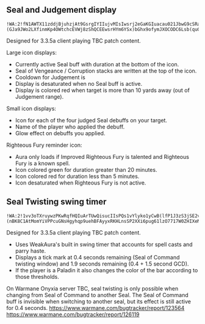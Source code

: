 ## Seal and Judgement display
```
!WA:2!fN1AWTX11zddjBjuhzjAt9GsrgIYIIujvMIsIwsrj2eGaKGIuacau021JbwG9cSRaWUR2DbjHAtAfBIl7m9x8hDMw3hXmTUTPo9bsMupTZ0MQ24PTPpofTXv9r6doToPTPnjkTE6Zz65CV7IxeeIIkUr)Gc4U39U39CoFpUh45Q9yf)mNC4toCpL6rUh5LpCTmszliBQBeuVOU5uE96nM3Hp5zn6jRUMTPEXIm5GkQfLnzAxZyFXvZRyZ0lB5pCzZk(JZkPQjZmVZuLLZZkX0S9hOCUCwgpwJb0Z5Fovlz9sg90YGttlLXbAzmBfM)GMLTKW104XB5stv2YwnlBTm6M4fd4SPn2DGIQ34gsMY(tQRx0w1iUvwPIm(7qgXCvmRef3tm7j)C38b)Ih60F5NBvtwEvDTKvmyXZBQx2yvXmtOEd22x1wp78mtlCc7y(xSQ4kIGJhpE8EhvnBMPMuXRkMJQ5IURU1xAWN14h5aMszTXlynAClBjtBFzYPQPAP4la(F2(wY2unFE8E7BatNp(YRkZYGHnA)yozOPJfE2PdytBoPYMsJSKLbRyXiYw(wZQCg28yajboB1fRMk4yjsMkrYXINmqzCXZyuuQcZS(0IzYWPfprSqtpDC(izMKjv0wjUMujMLVvkR5Sf85ebcHrCJ9K46LLmzykUyr)ZPOAZUL4QIx0DwvslRIUzmDmuKjyOlNmu8vSyfZXhaEQ(vLxlzGG(RN(ScuuxsoCgBmXOzV34LkJjkFbWxRS7foJV4zlkzzrFkGfMaOpunNjUbtyBkzl59oIhxyAikeLjrW4HcD5AsLTXHJAWd2(gPSQC1HUASbpFqPbJeyIvK0uljrxBuyFHVftYIwpMwEBLhgoCanDnwnzm8sZiffSnTyyjVS1s0uPNd8SbkjPQfgEg8gGNfgdcabX)F)TpYQy8ooVIYYNt9senmq5DvAbvf7VQQA50nf7iFzWlKtnVVEY(X7D5(xvf)Ac9YMzzh6bIN1fh6f2Lh4KWtDRSyLTS(cAuYjnSx89XhCaFW(9b9TRbGd(zX9YtScvQWZQ9TwRG0A4ZmRcZkHI(cr1w1c)VXkUGufl44WGWXGba)(GJa9JWo2LXfinmKp4OWtchcEVWj8zShQCEEwsrHYm6YSx)bGhx9ofymJXOCODC6Lsb(quGMhxWWJBWA81nY(BFeS63sYMsfmfiuF7foCnmGs0se2utoJcJEHUjmYpSPOeAeFWPhiJLQw(ISuWz2BQ0WzPYMvXxHuIPKEn6ZCKtbnm2LggDa45mJn20JnEKlJ3d8DL24XP5WweFbBAMkR24Z7q(ZapnTYWJgGssqV)qBlJbInW68tTKBEjDvzvlc6fbNIXXIqee5KYYEr67wVycA5snPEXkPsGOVO5OSsGBORxYd8b8b9GSmiKb2geXxCPIgksEJVGQSTYnHZdxaUy1tF(fUU9ItzhEXrnv1iQjmoDoVWlLgM4cdehZTzlmkCqVlnVKPQuMISauoo(8sflZ8yMvrslpwvmaui9sgiLjZ0UcKCuqjmEpG6ASfnufWGKQLy9RB0)f)GqHro9WdNPOQwbMCAOiD3t5fz)GsWLCUvAMFiCMbo1idpmOcAGH7m94vmtysFWWWtTSF4bRlSaEVGrVTkx4xst2FWXn2xBdpUd8S5lmoNP0FcBS8Wc8bFh84h8iEPhe8EuG3h8(jqdSNTtb3hJZztaPhf2Td0z)C0tF4o9GVmVihHpoyaEDpbjiObcdoHpOxpyXoKcoLt9DBKbJF3PhOK72xHRZWlqgSlfi1HUuncLKPsGVZDcH9sXYq(WAeycFWiHHtZll5L9WO8)kkuVyvJfcLpWeXYAlRV8rHP8sXbbtcmDAQQPVpc(Q)M0R9DiaGq8jircRaZ8RUs9GTrVu9kj(wFBPXSSUJ7OUsYUFxiZx)Yb1lvcZSgpU7anRUxZDqHnG94(1RIm0mKWNz0tJ1X0SmNLVXy0sndkUwPXcHIm6YquiMBYdtPxjD9mkLDfmAoV8hLp0XRgNWh(dsOi(epkQtzMNzh3KUq)NAyCHwHIt8VtSJlrFJ0BtVgFSueOsYw3KqoD6zaFuXkdFm4Lfli8dKgwMZ0(dsGO630BxJ)KyKWdsVPScNlIOL3r0NcVdJ9qxpptJzQMvWONgoUXbc6qf5pMPEEtmj5FqEv1q07Fvovio58zLvQvNxKt2xRL1cIXVSSQjJ7HjDntm6MOP9GXJ1gNPqY4WX5FX5fH4dVwznUUXisAvG47Karju4G0KoS8WSWvF1Uvk)OWlrWVTkUJqmtCIbaLr5eDzOQCMmuWJGLknYqLuC1hgPVUguWRlr3KpZx4v4)BYNbIX)NGoRz(JSEi1ghtNk1zXnraO6SvkptOHg2o31jim7v5Oye5MxbK9ICjBhKEqiDA4sCz(LhePgSrUw0G1SjNoYLdHiwJ3NJMss2I2PeohszKYgPOtjxbf6vZMYwbZ0kyIVcSRJaNmtGOjtgDgd)B8Dk(MhJDNfHU6LOzmRHmk8chFn0oLozpj7CK4tGXWV2kHj5141ii1mFs4gW3n89aFy4JaFVW3hCtyj47Vn7eCGhwFtKRIQci(R)aghSJBoXhIt7rzQsz4rsgnwGC4jqm2Dyt1B4)kLLKjZG(tMSEXZgx5SeDNKz(JvZsrcXfpNW5QxJD3Kxs(FmEI5ysfgdvASUqhvLqLFBCVU0cOVU5mLmwAoNpuTP3K(pMHXr34WUbcNuPdl4fDt1ydeJBKi9QOhDMmpQ)rFeQ6W8AeXAUkbMou4K1RSSCkx4QcvteA6qbtgo(yZecR4IMyImxBYsLM5s2yDMZl9ZlEPp0dGGOQIHACmgsfbXhBvS1Ydb)OWR4UJ(f6)ywWUEesJ5Nc(j8a)KyTWhhE1ozvflFiVMivvuTIvs3exnvO4YsoZjOd2H85nr(Vgjq2qFaoK5KJfFg8OsoLwWQWNGQD2Q2qHFA41AU26PxxTfVARJvWwoFaxLFMJb)SEHFo4tI0x)8WNfJ(eE)x0l86WNIc6)yvGQWNUEw1g(Lsl05)medXfRoXmvIC(Iluk4qVajCJ8F)kIe2VmwCW9t9JVo)uhCCwoj8qv(70PUpquuS0SJxAFrrfJoCHo5RAxFqUfk0wvVmxBvUETAjpVH(QW0SlfbMXW3n0xtdFv37jmk89qqzJ3)MXpfzCHq5UEQWcLi(6sAM8Af2fLCXQZCLWrgUWefkh4Cl3pmfpR(q1DvPWDvrf4VnwGtMQcrcKjeNBxHhbIwZIlXoJQfDWf3qXQKpIqlQAzBL2biGaGBLJHNzRU4Ym9Hpmbr6VMB1UqpDlxSNmDdr4H6wCGeHDG5yklTcib)MO4hvy6wd)R3sbaP4nKOwEUrZoFLRLS8ncOrAFuCx2nMsNlOBrYL3DgmogNvsr4I7Jb)wkq0BjcIJXTwaVHIl)XNxPzPN3uHhT4HTniKTfStq(wobpKT8(m6Hefs1I6INv4Jr)P2Xo1jZkzHLLK9iJD30KBqbVMy06no5tB8y8rAvigEvJNS(66Y308QxN6PMqAXH23ZT43GJucgBpSjEQAAS7iwP6Io3Cv(an67WkopkCp9AgdTUh(g6cPLGI72Ow9fJ3tLxr8Dx1u4tj2MZJYJ4jxt7eQAQbtvrprHINkEKjMmPXH3OnJRXMd0Hj4eF(en2jK1Gd4eUCtEghzJw7gQ3oqLU5x9dWRSPcChCId2XfR8B0INkbw5IvF(tF6NFOxywdLZDDhFInWkOpXE90vOY7qiKOWVROGhrdVPaxqGMgaJ3GR8sOOUWKSfHfxWbwa)EEGVa87d)bc9H)quO7pc9ba40(J9a1OQq4pb(tVj8ffrL3cLC)ZQa32d8NJUj(lqfY)Y0WFf8LG)ApWFdkN)3Ea4VZdSM33Qw(I6le2KD9YmTSvITTHp5iNnanMYTqwIjk6GRuwIgJk0QLPSTTUw05zMOw9Q0WtZB(xVvPp7wDUsE3BvSH4GeAm(SCRn4p9KkQzlqYiE53ucQnZIponAD3Ap8NrarhN)wqHYNRJfk5gZO4WN5Afg8St3wHsF1pOtthLj8DOnvkE3u5n5Sg3XOW8y048DpFC4RSAJzACKgEI3ahc8WtkrJUXNxPBrFhHo8oJ7uY2UlL(6OlfX5)3FhmPiUYEx3oGpEdlkODexlk9U(o)qwu2QT(bn)0IfLTwRFEy0IYaDXIc1rE0qW6nNmztMq6AdFI98LTpBHe2NowahEIM64JY6pe3BZpexF4oZrS01w2Nxi0Ibemaef(T3qYc(X4B3bXD5y8PWN3K8UxL9(4m9UWJ)RMpneVnPtn35YQC9ZfiRPHd0armiYqc(FjBlVuANydUvAp200juwE3WVd3XbfpihhiT6B0cDQWKwR2mE4nie1KJHnGAe5cBIzCnVnZmIuFiZiYiseJebjXms0Ii7iYmIeNeX6M2(gLaqKPib0uJN)VPWLmNGrejdgjYPN9ulo7m25OWOOvZuyS(bgV3nCUPc(CHmuNcJ7uWMI9RZF3BkStZd6BCT5Dxt6(oW)wWFVqhcxGVk82kWxg(kW)yVW)Kh4FwSu)dkW)Ih4R5f(x9cF99aFdL79CvNz1HVj8Vb)74J7)ah9Dm83f6Abzzj4)STK()t7j9x4YbcF5RxC2NE4cFRlP3UeWr6Oeql)QVprhucAzcV319o28LBrxylZYSH)ocyv29VAYW8FJuyhOWWt2nHb8pjkPAZ6KSWfRg(SdfE4kHoZPmVXDrHiSxh03LA(NvSRsd74)xLgUV6WBB0z32dHE2bvBlkSNFWN76bdn5mQxAMg6cyev62EEOwegO7QtNd1rqaFVBvpGhwuCdlTkiSJTSGqBELVxjMqATnnjZwU5b1vrAMbVE8FBuk1j8ZBdG1ifgo2vuU6GOptb1cMb4H)jP(a11W)9MKWoUVKeUVd9VRkjCFLT2u6ihVl6iTWX6iN0XS)2Bp7BMlAe2mlu6sx(f6y2VDnId1rncNFRrJ(6G8G712)621oxPL(zULJJOOq3DYl(19NZuYwz99kDxFvpB5ELsIgyLS4iJK0Xo5Ytn(5HVyvTCLZDMqJhk45p3MTRMrAG825g0ktc2XBEjs43Ksq9(usqpe2TZVD2CsNdstDM82EE0wBn5T98iTeWBUUmwK4JAvyXcHnI2OUuezC(D56u0zDkMD5adcsQoQpSZ3L6ljrADxn7s8C3tnGbPl3un0alDO(zymvhbjBoKt7EFwxNrUTN3dpHx)GFtyELCtFMN2o7SfB5GFRR3zDnp2Ct0253EBI27s5WgQtOkuNeNirluDcLM(ATQoT5s7oOV2Zw7Q1SvPPKM4urmIuyWXBnBDxKOEhJ(7I8KlrpjKrQt8eFpZVTp8)3d
```
Designed for 3.3.5a client playing TBC patch content.

Large icon displays:
- Currently active Seal buff with duration at the bottom of the icon.
- Seal of Vengeance / Corruption stacks are written at the top of the icon.
- Cooldown for Judgement is 
- Display is desaturated when no Seal buff is active.
- Display is colored red when target is more than 10 yards away (out of Judgement range).

Small icon displays:
- Icon for each of the four judged Seal debuffs on your target.
- Name of the player who applied the debuff.
- Glow effect on debuffs you applied.

Righteous Fury reminder icon:
- Aura only loads if Improved Righteous Fury is talented and Righteous Fury is a known spell.
- Icon colored green for duration greater than 20 minutes.
- Icon colored red for duration less than 5 minutes.
- Icon desaturated when Righteous Fury is not active.

## Seal Twisting swing timer
```
!WA:2!1vv3oTXruywzPKwRqfHQIuArTUwQisucIIsPQs1vYlyko1yCwB(lfP1J3zS3jSE2vZmRbZD1QxWLn0M(ZT(6ELFe4IE9iR(eWJapb9mZUXarn(cVZ5NzoN578DoJ1gZ2Dw8S4ZwEOicXpApkw6)rxywVD72cICFRXOyPFiF7ijnKjYY7NyWAeI5b6RfszYwRvQAJsoJnB0juI0(AfD)BjVviMyxCNgBFvlK3rD4HXm8AHbH8NzzzvlZYl9vdKCANoeUO6c80L)JTSFeXoMrLxkIBr6ryY6XTBtpzK7AfR3WTEJIonCm6hv)ykRtUg0Ue(GybXvVRMomuxIi7yTcoPlIYaN8hiIibbLXISgp9rmCZjbOgNabWPETsvQO(GwrbO(eUT2hB9(hIjTGuObKy8nlvP2g7u58ywAcNDeMkEzmZts7rwbX6hDFKzDJe7Au4VNAi1lK56zU9zGFxbGiHZqb7c3EaRONlibTnyR6odAH4javglRmq0fizmhjj(3SsDG1qi)DiD0LPxmNA6XG41iDQI2HCsIIZMlAwj5ePRWhHdpE)KtjZ5gD6)Y)frrZCdpMuRYCzI2jz47h9HgnatjSluR9m8i7IG4vgdaAsWgL)04eAZbPSOlm2FzSqsB3xDh10Cij16gAmCncLKxTdzYOz2Gtpn3ZJryaeq5A0i6ZNK0GhCifCJCLanWnIt8OAanZTUSPrF(PIE47AN4(aVH65k95eHFyaU)yJxhhYX7Xrrd2lDrYnOheLwbKMPi2n6nUOC1QLCCt6qI(03v8sKSIEW)JdjlC0(HhpbhQtpL8Gu4mT6zDTvn70UAiJC2mxbvKJCHSJHD7c0VvkU(6Pany4cJ1tspGeFVbflAMjvvx4e6i9BEPXhPp8pJietdvFTcOnXJ0fAFmbHxuUlkiMms3EPZQyoP5qJJjfvRmwzsID)jCbZ5M4B0IL1TeTHZ8W1qa9G1XgXpCNYp5APNuxt)t22BkaxE7CzLLx6PJmQss(cjcDPCEi3FSrG)MbwNnJAtvz1pAP(blvfF1wnvvNwnT6zQN3u5yYy1ER8Ll9nQ6wQgQDu72uDqb1l8vBRQ1YNq74l)m7GqeEdBbuDMZPBCGKM1gg24nNQzwhVaKqOx1sIGesQxEPPj2wxE0dhuLJMbWSIyDtbbtWBHoX)QKY8gCywMUY2Q(AoLkv1mgPEym3Jm)uC9CgO3FvhHeXLzTHjDYSTAdFe(MXs6bzLHDen)1yRwwCy5Q76wxtTDx5RF7Wtz(d5MXkMjEiGxadKS1HU55igTRb8wv9YnutBZag3feKGuxYna(DhJ1ejWdx9KCUGa7dlgO9rFEkPAEyJWN47Q6PowDcSm4T1CUzEPGIjooL)(nBK8C1AtMomYiVPPcuGNsHgyhqp9uehBFAyyxRKHLnsSP2XXi6pug61lzO7717W0ZHIXeMt1s7wYXbfe5JYmQTg6HlfmXjJZX6rz)89YtXrFYwKacj3wW7c52eEHi3nEeALykE0Xvw8awXDoD7If5uMoueF(BA3gfYPanWGpd3CBNYVy7QnkwzOgJOMQ5JwWXZN4D0gQ794Pg0dXPiGMVsXQRNpmk)3wOLXQ4rG9mQxDj5KiAcCRZGexC6PBev7VQ6EZpL6vJ8GkByxZ(uVoQsBZJvHSfFy2C5cc9qb5c8EmX7XE0c7auO10C2fZxZ8kyETtCcaHSCeVCfkKlFTIvkUE5Q5ZceyUh8kzhI4Jxq9At)YGiEiu1L9vlSQ6xmxc1RuNRtSVRG6xttB1VLQ41QdtZs1Vdc)rRak7ic2x9NMtmJUd8VulmIYsMjcPD2way1M2j7ScNNU0YlT8S9(39)Vd
```
Designed for 3.3.5a client playing TBC patch content.
- Uses WeakAura's built in swing timer that accounts for spell casts and parry haste.
- Displays a tick mark at 0.4 seconds remaining (Seal of Command twisting window) and 1.9 seconds remaining (0.4 + 1.5 second GCD).
- If the player is a Paladin it also changes the color of the bar according to those thresholds.

On Warmane Onyxia server TBC, seal twisting is only possible when changing from Seal of Command to another Seal. The Seal of Command buff is invisible when switching to another seal, but its effect is still active for 0.4 seconds. https://www.warmane.com/bugtracker/report/123564 https://www.warmane.com/bugtracker/report/126119
